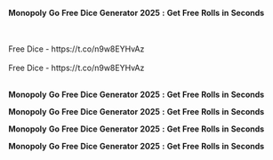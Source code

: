 <strong>Monopoly</strong> <strong>Go</strong> <strong>Free</strong> <strong>Dice</strong> <strong>Generator</strong> <strong>2025</strong> <strong>:</strong> <strong>Get</strong> <strong>Free</strong> <strong>Rolls</strong> <strong>in</strong> <strong>Seconds</strong>

<br>
<br>Free Dice - https://t.co/n9w8EYHvAz
<br>
<br>Free Dice - https://t.co/n9w8EYHvAz
<br>
<br>

<strong>Monopoly</strong> <strong>Go</strong> <strong>Free</strong> <strong>Dice</strong> <strong>Generator</strong> <strong>2025</strong> <strong>:</strong> <strong>Get</strong> <strong>Free</strong> <strong>Rolls</strong> <strong>in</strong> <strong>Seconds</strong>

<strong>Monopoly</strong> <strong>Go</strong> <strong>Free</strong> <strong>Dice</strong> <strong>Generator</strong> <strong>2025</strong> <strong>:</strong> <strong>Get</strong> <strong>Free</strong> <strong>Rolls</strong> <strong>in</strong> <strong>Seconds</strong>

<strong>Monopoly</strong> <strong>Go</strong> <strong>Free</strong> <strong>Dice</strong> <strong>Generator</strong> <strong>2025</strong> <strong>:</strong> <strong>Get</strong> <strong>Free</strong> <strong>Rolls</strong> <strong>in</strong> <strong>Seconds</strong>

<strong>Monopoly</strong> <strong>Go</strong> <strong>Free</strong> <strong>Dice</strong> <strong>Generator</strong> <strong>2025</strong> <strong>:</strong> <strong>Get</strong> <strong>Free</strong> <strong>Rolls</strong> <strong>in</strong> <strong>Seconds</strong>
